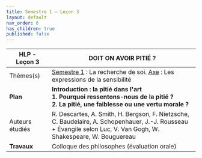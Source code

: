 ```yaml
---
title: Semestre 1 – Leçon 3
layout: default
nav_order: 6
has_children: true
published: false
---
```


| HLP - Leçon 3       | DOIT ON AVOIR PITIÉ ?                                  |
| ----------------------------- | ------------------------------------------------------------ |
| Thèmes(s)                     | <u>Semestre 1</u> : La recherche de soi. <u>Axe</u> : Les expressions de la sensibilité|
| **Plan**                      | **Introduction : la pitié dans l'art<br />1. Pourquoi ressentons-nous de la pitié ?<br />2. La pitié, une faiblesse ou une vertu morale ?** |
| Auteurs étudiés               | R. Descartes, A. Smith, H. Bergson, F. Nietzsche, C. Baudelaire, A. Schopenhauer, J.-J. Rousseau <br />+ Évangile selon Luc, V. Van Gogh, W. Shakespeare, W. Bouguereau |
| **Travaux** | Colloque des philosophes (évaluation orale) |